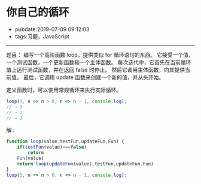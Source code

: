 # 你自己的循环

- pubdate:2019-07-09 09:12:03
- tags:习题，JavaScript

---

题目：
编写一个高阶函数 loop，提供类似 for 循环语句的东西。 它接受一个值，一个测试函数，一个更新函数和一个主体函数。 每次迭代中，它首先在当前循环值上运行测试函数，并在返回 false 时停止。 然后它调用主体函数，向其提供当前值。 最后，它调用 update 函数来创建一个新的值，并从头开始。

定义函数时，可以使用常规循环来执行实际循环。

```javascript
loop(3, n => n > 0, n => n - 1, console.log);
// → 3
// → 2
// → 1
```

解 :

````javascript
function loop(value,testFun,updateFun,Fun) {
    if(testFun(value)===false)
        return
    Fun(value)
    return loop(updateFun(value),testFun,updateFun,Fun)
}
loop(3, n => n > 0, n => n - 1, console.log);
````

